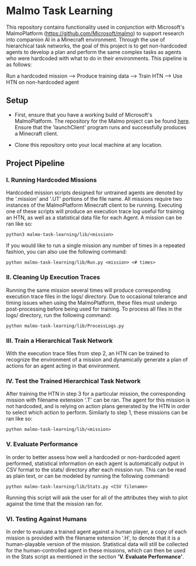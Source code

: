 # **Malmo Task Learning**

This repository contains functionality used in conjunction with Microsoft's MalmoPlatform (https://github.com/Microsoft/malmo) to support research into companion AI in a Minecraft environment. Through the use of hierarchical task networks, the goal of this project is to get non-hardcoded agents to develop a plan and perform the same complex tasks as agents who were hardcoded with what to do in their environments. This pipeline is as follows:

Run a hardcoded mission --> Produce training data --> Train HTN --> Use HTN on non-hardcoded agent

## **Setup**

- First, ensure that you have a working build of Microsoft's MalmoPlatform. The repository for the Malmo project can be found [here](https://github.com/Microsoft/malmo). Ensure that the 'launchClient' program runs and successfully produces a Minecraft client.

- Clone this repository onto your local machine at any location.

## **Project Pipeline**

### **I. Running Hardcoded Missions**

Hardcoded mission scripts designed for untrained agents are denoted by the '.mission' and '.UT' portions of the file name. All missions require two instances of the MalmoPlatform Minecraft client to be running. Executing one of these scripts will produce an execution trace log useful for training an HTN, as well as a statistical data file for each Agent. A mission can be ran like so:

    python3 malmo-task-learning/lib/<mission>

If you would like to run a single mission any number of times in a repeated fashion, you can also use the following command:

    python malmo-task-learning/lib/Run.py <mission> <# times>

### **II. Cleaning Up Execution Traces**

Running the same mission several times will produce corresponding execution trace files in the logs/ directory. Due to occasional tolerance and timing issues when using the MalmoPlatform, these files must undergo post-processing before being used for training. To process all files in the logs/ directory, run the following command:

    python malmo-task-learning/lib/ProcessLogs.py

### **III. Train a Hierarchical Task Network**

With the execution trace files from step 2, an HTN can be trained to recognize the environment of a mission and dynamically generate a plan of actions for an agent acting in that environment.

### **IV. Test the Trained Hierarchical Task Network**

After training the HTN in step 3 for a particular mission, the corresponding mission with filename extension '.T' can be ran. The agent for this mission is not hardcoded, and is relying on action plans generated by the HTN in order to select which action to perform. Similarly to step 1, these missions can be ran like so:

    python malmo-task-learning/lib/<mission>

### **V. Evaluate Performance**

In order to better assess how well a hardcoded or non-hardcoded agent performed, statistical information on each agent is automatically output in CSV format to the stats/ directory after each mission run. This can be read as plain text, or can be modeled by running the following command:

    python malmo-task-learning/lib/Stats.py <CSV filename>

Running this script will ask the user for all of the attributes they wish to plot against the time that the mission ran for.

### **VI. Testing Against Humans**

In order to evaluate a trained agent against a human player, a copy of each mission is provided with the filename extension '.H', to denote that it is a human-playable version of the mission. Statistical data will still be collected for the human-controlled agent in these missions, which can then be used in the Stats script as mentioned in the section **'V. Evaluate Performance'**.